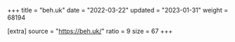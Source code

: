 +++
title = "beh.uk"
date = "2022-03-22"
updated = "2023-01-31"
weight = 68194

[extra]
source = "https://beh.uk/"
ratio = 9
size = 67
+++
